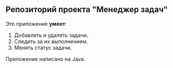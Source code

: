 ## Репозиторий проекта "Менеджер задач"

Это приложение **умеет**:
1. Добавлять и удалять задачи.
2. Следить за их выполнением.
3. Менять статус задачи.

Приложение написано на Java.

